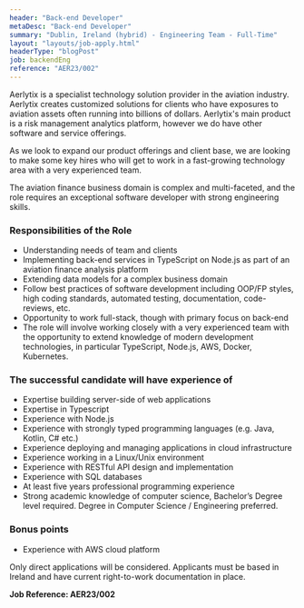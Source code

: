 ```yaml
---
header: "Back-end Developer"
metaDesc: "Back-end Developer"
summary: "Dublin, Ireland (hybrid) - Engineering Team - Full-Time"
layout: "layouts/job-apply.html"
headerType: "blogPost"
job: backendEng
reference: "AER23/002"
---
```


Aerlytix is a specialist technology solution provider in the aviation industry. Aerlytix creates customized solutions for clients who have exposures to aviation assets often running into billions of dollars. Aerlytix's main product is a risk management analytics platform, however we do have other software and service offerings.

As we look to expand our product offerings and client base, we are looking to make some key hires who will get to work in a fast-growing technology area with a very experienced team.

The aviation finance business domain is complex and multi-faceted, and the role requires an exceptional software developer with strong engineering skills.

### Responsibilities of the Role

* Understanding needs of team and clients
* Implementing back-end services in TypeScript on Node.js as part of an aviation finance analysis platform
* Extending data models for a complex business domain
* Follow best practices of software development including OOP/FP styles, high coding standards, automated testing, documentation, code-reviews, etc.
* Opportunity to work full-stack, though with primary focus on back-end
* The role will involve working closely with a very experienced team with the opportunity to extend knowledge of modern development technologies, in particular TypeScript, Node.js, AWS, Docker, Kubernetes.

### The successful candidate will have experience of

* Expertise building server-side of web applications
* Expertise in Typescript
* Experience with Node.js
* Experience with strongly typed programming languages (e.g. Java, Kotlin, C# etc.)
* Experience deploying and managing applications in cloud infrastructure
* Experience working in a Linux/Unix environment
* Experience with RESTful API design and implementation
* Experience with SQL databases
* At least five years professional programming experience
* Strong academic knowledge of computer science, Bachelor’s Degree level required. Degree in Computer Science / Engineering preferred.

### Bonus points

* Experience with AWS cloud platform

Only direct applications will be considered. Applicants must be based in Ireland and have current right-to-work documentation in place. 

**Job Reference: AER23/002**